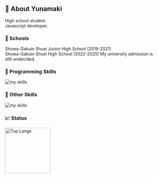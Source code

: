 ## 🌊 About Yunamaki
High school student.  
Javascript developer.

### 🏫 Schools
Showa-Gakuin Shuei Junior High School (2019-2021)  
Showa-Gakuin Shuei High School (2022-2025)
My university admission is still undecided.

### 🌱 Programming Skills
<img alt="my skills" src="https://skillicons.dev/icons?theme=dark&perline=9&i=html,css,js,ts,nodejs,express,react,nextjs,sass,cs,cpp,dotnet,aws,git,github,vscode,webstorm" />

### 🌱 Other Skills
<img alt="my skills" src="https://skillicons.dev/icons?theme=dark&perline=9&i=wordpress,ai,premire" />

### 📈 Status
<img alt="Top Langs" height="150px" src="https://github-readme-stats.vercel.app/api/top-langs/?username=yunamaki3&layout=compact&show_icons=true" />
